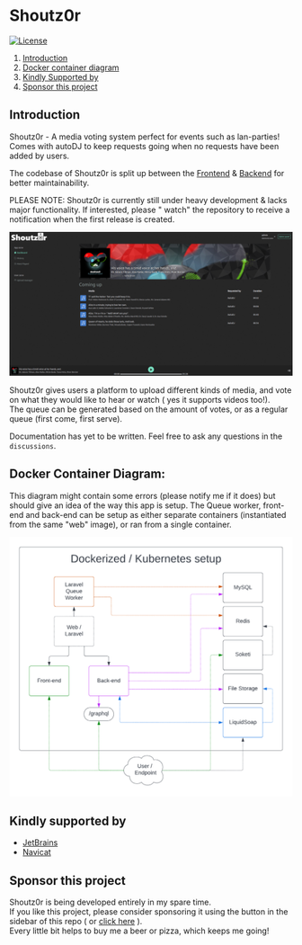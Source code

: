 # Shoutz0r

[![License](https://img.shields.io/github/license/xorinzor/shoutz0r.svg?style=flat)](https://www.gnu.org/licenses/gpl-3.0.en.html)

1. [Introduction](#introduction)
2. [Docker container diagram](#docker-container-diagram)
3. [Kindly Supported by](#kindly-supported-by)
4. [Sponsor this project](#sponsor-this-project)

## Introduction

Shoutz0r - A media voting system perfect for events such as lan-parties!\
Comes with autoDJ to keep requests going when no requests have been added by users.

The codebase of Shoutz0r is split up between the [Frontend](https://github.com/Shoutz0r/frontend) & [Backend](https://github.com/Shoutz0r/backend) for better maintainability.

PLEASE NOTE: Shoutz0r is currently still under heavy development & lacks major functionality. If interested, please "
watch" the repository to receive a notification when the first release is created.

![Preview Image](./screenshot.png)

Shoutz0r gives users a platform to upload different kinds of media, and vote on what they would like to hear or watch (
yes it supports videos too!).\
The queue can be generated based on the amount of votes, or as a regular queue (first come, first serve).

Documentation has yet to be written. Feel free to ask any questions in the `discussions`.

## Docker Container Diagram:

This diagram might contain some errors (please notify me if it does) but should give an idea of the way this app is setup.
The Queue worker, front-end and back-end can be setup as either separate containers (instantiated from the same "web" image), or ran from a single container.

![Container diagram](./docker-diagram.png)

## Kindly supported by

* [JetBrains](https://www.jetbrains.com/?from=Shoutz0r)
* [Navicat](https://www.navicat.com/)

## Sponsor this project

Shoutz0r is being developed entirely in my spare time. \
If you like this project, please consider sponsoring it using the button in the sidebar of this repo (
or [click here](https://github.com/sponsors/xorinzor) ).\
Every little bit helps to buy me a beer or pizza, which keeps me going!

